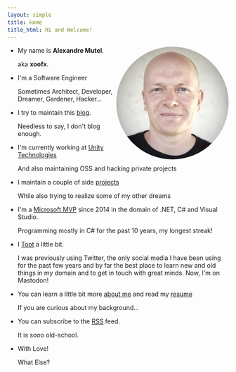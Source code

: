 ```yaml
---
layout: simple
title: Home
title_html: Hi and Welcome!
---
```


<div class="home">
  <img width="256" src="/images/xoofx-2020.jpg" style="float: right;border-radius: 50%" alt="Avatar"/>
  <ul class="fa-ul">
  <li><i class="fa-li fa fa-user"></i>My name is <strong>Alexandre Mutel</strong>. <p class="little-voice">aka <strong>xoofx</strong>.</p></li>
  <li><i class="fa-li fa fa-code"></i>I'm a Software Engineer <p class="little-voice">Sometimes Architect, Developer, Dreamer, Gardener, Hacker...</p></li>
  <li><i class="fa-li fa fa-pencil"></i> I try to maintain this <a href="/blog">blog</a>. <p class="little-voice">Needless to say, I don't blog enough.</p></li>
  <li><i class="fa-li fa fa-gamepad"></i>I'm currently working at <a href="https://unity3d.com">Unity Technologies</a><p class="little-voice">And also maintaining OSS and hacking private projects</p></li>
  <li><i class="fa-li fa fa-gears"></i> I maintain a couple of side <a href="/projects">projects</a><p class="little-voice">While also trying to realize some of my other dreams <i class="fa fa-magic"></i></p></li>
  <li><i class="fa-li fa fa-terminal"></i> I'm a <a href="https://mvp.microsoft.com/en-us/PublicProfile/5000999" target="_blank">Microsoft MVP</a> since 2014 in the domain of .NET, C# and Visual Studio. <p class="little-voice">Programming mostly in C# for the past 10 years, my longest streak!</p></li>
  <li><i class="fa-li fa fa-twitter"></i> I <a rel="me" href="https://mastodon.social/@xoofx">Toot</a> a little bit. <p class="little-voice">I was previously using Twitter, the only social media I have been using for the past few years and by far the best place to learn new and old things in my domain and to get in touch with great minds. Now, I'm on Mastodon!</p></li>
  <li><i class="fa-li fa fa-question-circle"></i>You can learn a little bit more <a href="/about">about me</a> and read my <a href="/resume">resume</a><p class="little-voice">If you are curious about my background...</p></li>
  <li><i class="fa-li fa fa-rss-square"></i>You can subscribe to the <a href="/feed.xml">RSS</a> feed.<p class="little-voice">It is sooo old-school.</p></li>
  <li><i class="fa-li fa fa-heart"></i>With Love!<p class="little-voice">What Else?</p></li>
  </ul>
</div>

